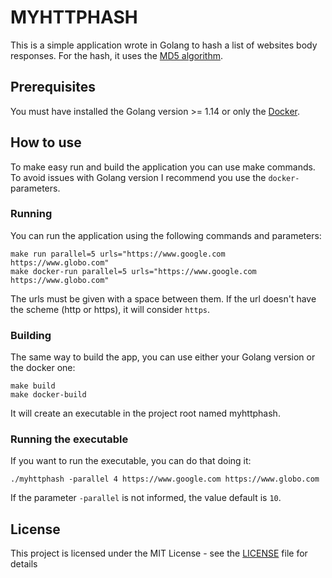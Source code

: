 # MYHTTPHASH

This is a simple application wrote in Golang to hash a list of websites body responses. For the hash, it uses the [MD5 algorithm](https://en.wikipedia.org/wiki/MD5).

## Prerequisites

You must have installed the Golang version >= 1.14 or only the [Docker](https://www.docker.com/).

## How to use

To make easy run and build the application you can use make commands. To avoid issues with Golang version I recommend you use the `docker-` parameters.

### Running

You can run the application using the following commands and parameters:

```shell
make run parallel=5 urls="https://www.google.com https://www.globo.com"
make docker-run parallel=5 urls="https://www.google.com https://www.globo.com"
```

The urls must be given with a space between them. If the url doesn't have the scheme (http or https), it will consider `https`.

### Building

The same way to build the app, you can use either your Golang version or the docker one:

```shell 
make build
make docker-build
```

It will create an executable in the project root named myhttphash.

### Running the executable

If you want to run the executable, you can do that doing it:

```shell
./myhttphash -parallel 4 https://www.google.com https://www.globo.com
```

If the parameter `-parallel` is not informed, the value default is `10`.


## License

This project is licensed under the MIT License - see the [LICENSE](./LICENSE) file for details
